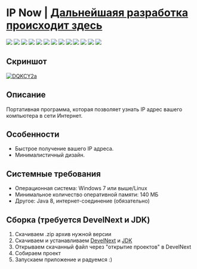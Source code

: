 # IP Now | [Дальнейшаяя разработка происходит здесь](https://github.com/Zalexanninev15/MyIP)

[![](https://img.shields.io/badge/platform-Windows-informational)](https://github.com/Zalexanninev15/IP-Now)
[![](https://img.shields.io/badge/platform-Linux-ligthgreen?logo=linux)](https://github.com/Zalexanninev15/IP-Now)
[![](https://img.shields.io/badge/written_on-DevelNext-5B8AB4?&logoColor=white)](http://develnext.org)
[![](https://img.shields.io/badge/written_on-JPHP-5B8AB4?&logo=php&logoColor=white)](https://github.com/Zalexanninev15/IP-Now)
[![](https://img.shields.io/github/v/release/Zalexanninev15/IP-Now)](https://github.com/Zalexanninev15/IP-Now/releases/latest)
[![](https://img.shields.io/github/downloads/Zalexanninev15/IP-Now/total.svg)](https://github.com/Zalexanninev15/IP-Now/releases)
[![](https://img.shields.io/github/last-commit/Zalexanninev15/IP-Now)](https://github.com/Zalexanninev15/IP-Now/commits/master)
[![](https://img.shields.io/github/stars/Zalexanninev15/IP-Now.svg)](https://github.com/Zalexanninev15/IP-Now/stargazers)
[![](https://img.shields.io/github/forks/Zalexanninev15/IP-Now.svg)](https://github.com/Zalexanninev15/IP-Now/network/members)
[![](https://img.shields.io/github/issues/Zalexanninev15/IP-Now.svg)](https://github.com/Zalexanninev15/IP-Now/issues?q=is%3Aopen+is%3Aissue)
[![](https://img.shields.io/github/issues-closed/Zalexanninev15/IP-Now.svg)](https://github.com/Zalexanninev15/IP-Now/issues?q=is%3Aissue+is%3Aclosed)
[![](https://img.shields.io/badge/license-MIT-blue.svg)](LICENSE)
[![](https://img.shields.io/badge/Donate-FFDD00.svg?logo=buymeacoffee&logoColor=black)](https://z15.neocities.org/donate)

## Скриншот

<a href="https://imgbb.com/"><img src="https://i.ibb.co/HPFmMfs/DQKCY2a.png" alt="DQKCY2a" border="0"></a>

## Описание

Портативная программа, которая позволяет узнать IP адрес вашего компьютера в сети Интернет.

## Особенности

* Быстрое получение вашего IP адреса.
* Минималистичный дизайн.

## Системные требования

* Операционная система: Windows 7 или выше/Linux
* Минимальное количество оперативной памяти: 140 МБ
* Другое: Java 8, интернет-соединение (обязательно)

## Сборка (требуется DevelNext и JDK)

1. Скачиваем .zip архив нужной версии
2. Скачиваем и устанавливаем [DevelNext](https://github.com/jphp-group/develnext/releases) и [JDK](https://www.oracle.com/technetwork/java/javase/downloads/2133151)
3. Открываем скачанный файл через "открытие проектов" в DevelNext
4. Собираем проект
5. Запускаем приложение и радуемся :)
